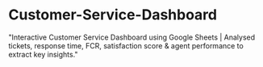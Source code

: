 # Customer-Service-Dashboard
"Interactive Customer Service Dashboard using Google Sheets | Analysed  tickets, response time, FCR, satisfaction score &amp; agent performance to extract key insights."
